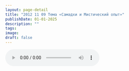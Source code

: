 ```yaml
---
layout: page-detail
title: "2012 11 09 Тема «Самадхи и Мистический опыт»"
publishDate: 01-01-2025
description: ""
tags:
image:
draft: false
---
```


<audio title=" - 2012 11 09 Тема «Самадхи и Мистический опыт».mp3" src="/upload/iblock/c43/c4371f4d0f227724e5fbf4e2d0c47f3f.mp3" controls=""></audio>

  
